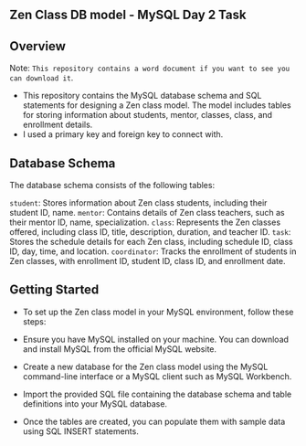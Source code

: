 ## Zen Class DB model - MySQL Day 2 Task
## Overview
 Note:  `This repository contains a word document if you want to see you can download it`.
- This repository contains the MySQL database schema and SQL statements for designing a Zen class model. The model includes tables for storing information about students, mentor, classes, class, and enrollment details.
- I used a primary key and foreign key to connect with.

## Database Schema
The database schema consists of the following tables:

`student`: Stores information about Zen class students, including their student ID, name.
`mentor`: Contains details of Zen class teachers, such as their mentor ID, name, specialization.
`class`: Represents the Zen classes offered, including class ID, title, description, duration, and teacher ID.
`task`: Stores the schedule details for each Zen class, including schedule ID, class ID, day, time, and location.
`coordinator`: Tracks the enrollment of students in Zen classes, with enrollment ID, student ID, class ID, and enrollment date.
## Getting Started
- To set up the Zen class model in your MySQL environment, follow these steps:

- Ensure you have MySQL installed on your machine. You can download and install MySQL from the official MySQL website.
- Create a new database for the Zen class model using the MySQL command-line interface or a MySQL client such as MySQL Workbench.
- Import the provided SQL file containing the database schema and table definitions into your MySQL database.
- Once the tables are created, you can populate them with sample data using SQL INSERT statements.

